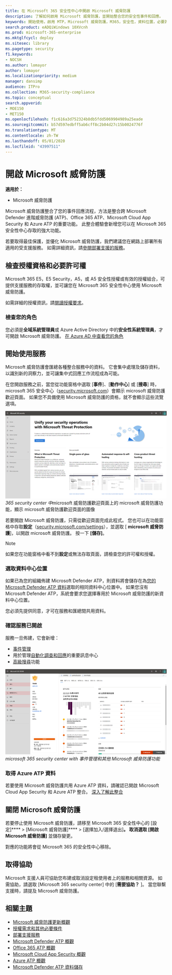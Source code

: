 ```yaml
---
title: 在 Microsoft 365 安全性中心中開啟 Microsoft 威脅防護
description: 了解如何啟用 Microsoft 威脅防護，並開始整合您的安全性事件和回應。
keywords: 開始使用，啟用 MTP，Microsoft 威脅防護，M365，安全性，資料位置，必要許可權，授權資格，設定頁面
search.product: eADQiWindows 10XVcnh
ms.prod: microsoft-365-enterprise
ms.mktglfcycl: deploy
ms.sitesec: library
ms.pagetype: security
f1.keywords:
- NOCSH
ms.author: lomayor
author: lomayor
ms.localizationpriority: medium
manager: dansimp
audience: ITPro
ms.collection: M365-security-compliance
ms.topic: conceptual
search.appverid:
- MOE150
- MET150
ms.openlocfilehash: f1c616a3d752324b8db5fdd5069904989a25eade
ms.sourcegitcommit: b57d597edbff5ab6cff8c2b04d27c15b0024776f
ms.translationtype: MT
ms.contentlocale: zh-TW
ms.lasthandoff: 05/01/2020
ms.locfileid: "43997511"
---
```

# <a name="turn-on-microsoft-threat-protection"></a>開啟 Microsoft 威脅防護

**適用於：**
- Microsoft 威脅防護

Microsoft 威脅防護整合了您的事件回應流程，方法是整合跨 Microsoft Defender 進階威脅防護 (ATP)、Office 365 ATP、Microsoft Cloud App Security 和 Azure ATP 的重要功能。 此整合體驗會新增您可以在 Microsoft 365 安全性中心存取的強大功能。

若要取得最佳保護，並優化 Microsoft 威脅防護，我們建議您在網路上部署所有適用的受支援服務。 如需詳細資訊，請[參閱部署支援的服務](deploy-supported-services.md)。

## <a name="check-license-eligibility-and-required-permissions"></a>檢查授權資格和必要許可權
Microsoft 365 E5，E5 Security，A5，或 A5 安全性授權或有效的授權組合，可提供支援服務的存取權，並可讓您在 Microsoft 365 安全性中心使用 Microsoft 威脅防護。

如需詳細的授權資訊，請[閱讀授權要求](prerequisites.md#licensing-requirements)。

### <a name="check-your-role"></a>檢查您的角色
您必須是**全域系統管理員**或 Azure Active Directory 中的**安全性系統管理員**，才可開啟 Microsoft 威脅防護。 [在 Azure AD 中查看您的角色](https://docs.microsoft.com//azure/active-directory/users-groups-roles/directory-manage-roles-portal)

## <a name="start-using-the-service"></a>開始使用服務
Microsoft 威脅防護會匯總各種整合服務中的資料。 它會集中處理及儲存資料，以識別新的洞察力，並可讓集中式回應工作流程成為可能。

在您開啟服務之前，當您從功能窗格中選取 [**事件**]、[**動作中心**] 或 [**搜尋**] 時，microsoft 365 安全中心（[security.microsoft.com](https://security.microsoft.com)）會顯示 microsoft 威脅防護歡迎頁面。 如果您不具備使用 Microsoft 威脅防護的資格，就不會顯示這些流覽選項。

![顯示 microsoft](../../media/mtp-welcome.png)
*365 security center 中*microsoft 威脅防護歡迎頁面上的 microsoft 威脅防護功能，顯示 microsoft 威脅防護歡迎頁面的圖像

若要開啟 Microsoft 威脅防護，只需從歡迎頁面完成此程式。 您也可以在功能窗格中存取**設定**（[security.microsoft.com/settings](https://security.microsoft.com/settings)），並選取 [ **microsoft 威脅防護**]，以開啟 microsoft 威脅防護。 按一下 **[儲存]**。

>[!NOTE]
>如果您在功能窗格中看不到**設定**或無法存取頁面，請檢查您的許可權和授權。

### <a name="select-data-center-location"></a>選取資料中心位置
如果已為您的組織佈建 Microsoft Defender ATP，則資料將會儲存在為[您的 Microsoft Defender ATP 資料](https://docs.microsoft.com/windows/security/threat-protection/microsoft-defender-atp/data-storage-privacy)選取的相同資料中心位置中。 如果您沒有 Microsoft Defender ATP，系統會要求您選擇專用於 Microsoft 威脅防護的新資料中心位置。 

您必須先提供同意，才可在服務和匯總間共用資料。

### <a name="confirm-that-the-service-is-on"></a>確認服務已開啟
服務一旦佈建，它會新增：

- [事件管理](incidents-overview.md)
- 用於管理[自動化調查和回應](mtp-autoir.md)的重要訊息中心
- [高級搜尋](advanced-hunting-overview.md)功能

![Microsoft 365 security center 導覽窗格與 microsoft 威脅防護的影像功能](../../media/mtp-on.png)
*microsoft 365 security center with 事件管理和其他 Microsoft 威脅防護功能*

### <a name="getting-azure-atp-data"></a>取得 Azure ATP 資料
若要使用 Microsoft 威脅防護共用 Azure ATP 資料，請確認已開啟 Microsoft Cloud App Security 和 Azure ATP 整合。 [深入了解此整合](https://docs.microsoft.com/cloud-app-security/aatp-integration)


## <a name="turn-off-microsoft-threat-protection"></a>關閉 Microsoft 威脅防護
若要停止使用 Microsoft 威脅防護，請移至 Microsoft 365 安全性中心的 [設定]****  >  [Microsoft 威脅防護]****  >  [選擇加入/選擇退出]****。 取消選取 [開啟 Microsoft 威脅防護]**** 並儲存變更。

對應的功能將會從 Microsoft 365 的安全性中心移除。

## <a name="get-assistance"></a>取得協助

Microsoft 支援人員可協助您布建或取消設定租使用者上的服務和相關資源。 如需協助，請選取 [Microsoft 365 security center] 中的 [**需要協助？** ]。 當您聯繫支援時，請提及 Microsoft 威脅防護。

## <a name="related-topics"></a>相關主題

- [Microsoft 威脅防護更新概觀](microsoft-threat-protection.md)
- [授權需求和其他必要條件](prerequisites.md)
- [部署支援服務](deploy-supported-services.md)
- [Microsoft Defender ATP 概觀](https://docs.microsoft.com/windows/security/threat-protection/microsoft-defender-atp/microsoft-defender-advanced-threat-protection)
- [Office 365 ATP 概觀](../office-365-security/office-365-atp.md)
- [Microsoft Cloud App Security 概觀](https://docs.microsoft.com/cloud-app-security/what-is-cloud-app-security)
- [Azure ATP 概觀](https://docs.microsoft.com/azure-advanced-threat-protection/what-is-atp)
- [Microsoft Defender ATP 資料儲存](https://docs.microsoft.com/windows/security/threat-protection/microsoft-defender-atp/data-storage-privacy)
